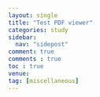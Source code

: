 ```yaml
---
layout: single
title: "Test PDF viewer"
categories: study
sidebar:
  nav: "sidepost"
comment: true
comments : true
toc : true
venue: 
tag: [miscellaneous] 
---
```



<object data="../../assets/pdf_notes/Shared-Latex-Notes/main.pdf" width="80%" height="1000" type='application/pdf'></object>